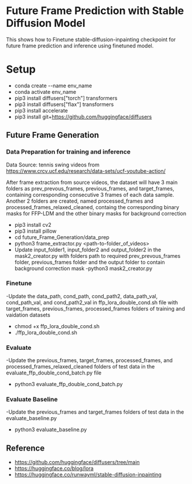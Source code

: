 # Future Frame Prediction with Stable Diffusion Model

This shows how to Finetune stable-diffusion-inpainting checkpoint for future frame prediction and inference using finetuned model.

# Setup

- conda create --name env_name
- conda activate env_name
- pip3 install diffusers["torch"] transformers
- pip3 install diffusers["flax"] transformers
- pip3 install accelerate
- pip3 install git+https://github.com/huggingface/diffusers

## Future Frame Generation

### Data Preparation for training and inference

Data Source: tennis swing videos from https://www.crcv.ucf.edu/research/data-sets/ucf-youtube-action/

After frame extraction from source videos, the dataset will have 3 main folders as prev_prevous_frames, previous_frames, and  target_frames, containing corresponding consecutive 3 frames of each data sample. Another 2 folders are created, named processed_frames and processed_frames_relaxed_cleaned, containg the corresponding binary masks for FFP-LDM and the other binary masks for background correction

- pip3 install cv2
- pip3 install pillow
- cd future_Frame_Generation/data_prep
- python3 frame_extractor.py <path-to-folder_of_videos>
- Update input_folder1, input_folder2 and output_folder2 in the mask2_creator.py with folders path to required prev_prevous_frames folder, previous_frames folder and the output folder to contain background correction mask
-python3 mask2_creator.py



### Finetune

-Update the data_path, cond_path, cond_path2, data_path_val, cond_path_val, and cond_path2_val in ffp_lora_double_cond.sh file with target_frames, previous_frames, processed_frames folders of training and vaidation datasets
- chmod +x ffp_lora_double_cond.sh
- ./ffp_lora_double_cond.sh


### Evaluate

-Update the previous_frames, target_frames, processed_frames, and processed_frames_relaxed_cleaned folders of test data in the evaluate_ffp_double_cond_batch.py file
- python3 evaluate_ffp_double_cond_batch.py

### Evaluate Baseline

-Update the previous_frames and target_frames folders of test data in the evaluate_baseline.py
- python3 evaluate_baseline.py




## Reference 
- https://github.com/huggingface/diffusers/tree/main
- https://huggingface.co/blog/lora
- https://huggingface.co/runwayml/stable-diffusion-inpainting













